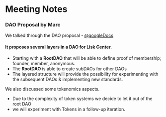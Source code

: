 # Meeting Notes

### DAO Proposal by Marc
We talked through the DAO proposal - [@googleDocs](https://docs.google.com/document/d/1VtGxVzJCWs_ogd8_g-9ChyLq1h3HKLMtuWLE04KL8As/edit?usp=sharing)

#### It proposes several layers in a DAO for Lisk Center.
* Starting with a **RootDAO** that will be able to define proof of membership; founder, member, anonymous.
* The **RootDAO** is able to create subDAOs for other DAOs
* The layered structure will provide the possibility for experimenting with the subsequent DAOs & implementing new standards. 


We also discussed some tokenomics aspects. 
* Due to the complexity of token systems we decide to let it out of the root DAO
* we will experiment with Tokens in a follow-up iteration. 
